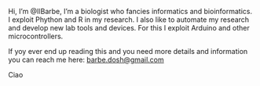 Hi, I’m @IlBarbe, I’m a biologist who fancies informatics and bioinformatics. I exploit Phython and R in my research. 
I also like to automate my research and develop new lab tools and devices. For this I exploit Arduino and other microcontrollers.

If yoy ever end up reading this and you need more details and information you can reach me here: barbe.dosh@gmail.com

Ciao
